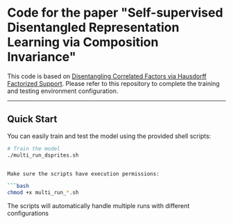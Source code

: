 # Code for the paper "Self-supervised Disentangled Representation Learning via Composition Invariance"

This code is based on [Disentangling Correlated Factors via Hausdorff Factorized Support](https://github.com/karroth/disentangling-correlated-factors). Please refer to this repository to complete the training and testing environment configuration.

---

## Quick Start

You can easily train and test the model using the provided shell scripts:

```bash
# Train the model
./multi_run_dsprites.sh


Make sure the scripts have execution permissions:

```bash
chmod +x multi_run_*.sh
```

The scripts will automatically handle multiple runs with different configurations
